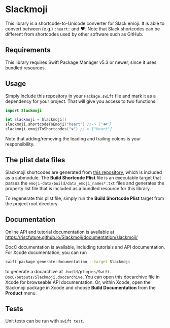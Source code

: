 # Slackmoji

This library is a shortcode-to-Unicode converter for Slack emoji. It is able to
convert between (e.g.) `:heart:` and ❤️. Note that Slack shortcodes can be
different from shortcodes used by other software such as GitHub.

## Requirements

This library requires Swift Package Manager v5.3 or newer, since it uses bundled
resources.

## Usage

Simply include this repository in your `Package.swift` file and mark it as a
dependency for your project. That will give you access to two functions:

```swift
import Slackmoji

let slackmoji = Slackmoji()
slackmoji.shortcodeToEmoji("heart") //-> ["❤️"]
slackmoji.emojiToShortcodes("❤️") //-> ["heart"]
```

Note that adding/removing the leading and trailing colons is your
responsibility.

## The plist data files

Slackmoji shortcodes are generated from
[this repository](https://github.com/iamcal/emoji-data), which is included as a
submodule. The **Build Shortcode Plist** file is an executable target that
parses the `emoji-data/build/data_emoji_names*.txt` files and generates the
property list file that is included as a bundled resource for this library.

To regenerate this plist file, simply run the **Build Shortcode Plist** target
from the project root directory.

## Documentation

Online API and tutorial documentation is available at
https://riscfuture.github.io/Slackmoji/documentation/slackmoji/

DocC documentation is available, including tutorials and API documentation. For
Xcode documentation, you can run

```sh
swift package generate-documentation --target Slackmoji
```

to generate a docarchive at
`.build/plugins/Swift-DocC/outputs/Slackmoji.doccarchive`. You can open this
docarchive file in Xcode for browseable API documentation. Or, within Xcode,
open the Slackmoji package in Xcode and choose **Build Documentation** from the
**Product** menu.

## Tests

Unit tests can be run with `swift test`.
